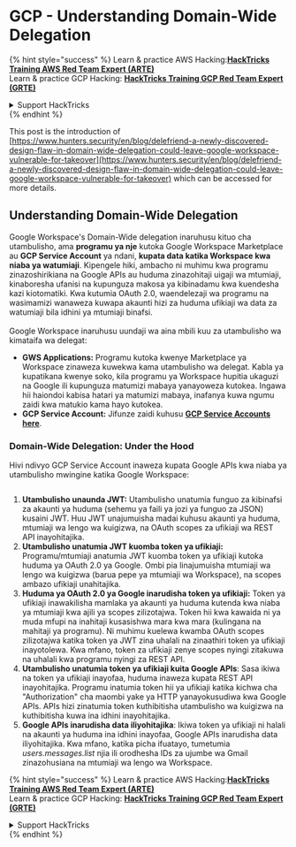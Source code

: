 # GCP - Understanding Domain-Wide Delegation

{% hint style="success" %}
Learn & practice AWS Hacking:<img src="../../../.gitbook/assets/image (1).png" alt="" data-size="line">[**HackTricks Training AWS Red Team Expert (ARTE)**](https://training.hacktricks.xyz/courses/arte)<img src="../../../.gitbook/assets/image (1).png" alt="" data-size="line">\
Learn & practice GCP Hacking: <img src="../../../.gitbook/assets/image (2).png" alt="" data-size="line">[**HackTricks Training GCP Red Team Expert (GRTE)**<img src="../../../.gitbook/assets/image (2).png" alt="" data-size="line">](https://training.hacktricks.xyz/courses/grte)

<details>

<summary>Support HackTricks</summary>

* Check the [**subscription plans**](https://github.com/sponsors/carlospolop)!
* **Join the** 💬 [**Discord group**](https://discord.gg/hRep4RUj7f) or the [**telegram group**](https://t.me/peass) or **follow** us on **Twitter** 🐦 [**@hacktricks\_live**](https://twitter.com/hacktricks\_live)**.**
* **Share hacking tricks by submitting PRs to the** [**HackTricks**](https://github.com/carlospolop/hacktricks) and [**HackTricks Cloud**](https://github.com/carlospolop/hacktricks-cloud) github repos.

</details>
{% endhint %}

This post is the introduction of [https://www.hunters.security/en/blog/delefriend-a-newly-discovered-design-flaw-in-domain-wide-delegation-could-leave-google-workspace-vulnerable-for-takeover](https://www.hunters.security/en/blog/delefriend-a-newly-discovered-design-flaw-in-domain-wide-delegation-could-leave-google-workspace-vulnerable-for-takeover) which can be accessed for more details.

## **Understanding Domain-Wide Delegation**

Google Workspace's Domain-Wide delegation inaruhusu kituo cha utambulisho, ama **programu ya nje** kutoka Google Workspace Marketplace au **GCP Service Account** ya ndani, **kupata data katika Workspace kwa niaba ya watumiaji**. Kipengele hiki, ambacho ni muhimu kwa programu zinazoshirikiana na Google APIs au huduma zinazohitaji uigaji wa mtumiaji, kinaboresha ufanisi na kupunguza makosa ya kibinadamu kwa kuendesha kazi kiotomatiki. Kwa kutumia OAuth 2.0, waendelezaji wa programu na wasimamizi wanaweza kuwapa akaunti hizi za huduma ufikiaji wa data za watumiaji bila idhini ya mtumiaji binafsi.\
\
Google Workspace inaruhusu uundaji wa aina mbili kuu za utambulisho wa kimataifa wa delegat:

* **GWS Applications:** Programu kutoka kwenye Marketplace ya Workspace zinaweza kuwekwa kama utambulisho wa delegat. Kabla ya kupatikana kwenye soko, kila programu ya Workspace hupitia ukaguzi na Google ili kupunguza matumizi mabaya yanayoweza kutokea. Ingawa hii haiondoi kabisa hatari ya matumizi mabaya, inafanya kuwa ngumu zaidi kwa matukio kama hayo kutokea.
* **GCP Service Account:** Jifunze zaidi kuhusu [**GCP Service Accounts here**](../gcp-basic-information/#service-accounts).

### **Domain-Wide Delegation: Under the Hood**

Hivi ndivyo GCP Service Account inaweza kupata Google APIs kwa niaba ya utambulisho mwingine katika Google Workspace:

<figure><img src="../../../.gitbook/assets/image (58).png" alt=""><figcaption></figcaption></figure>

1. **Utambulisho unaunda JWT:** Utambulisho unatumia funguo za kibinafsi za akaunti ya huduma (sehemu ya faili ya jozi ya funguo za JSON) kusaini JWT. Huu JWT unajumuisha madai kuhusu akaunti ya huduma, mtumiaji wa lengo wa kuigizwa, na OAuth scopes za ufikiaji wa REST API inayohitajika.
2. **Utambulisho unatumia JWT kuomba token ya ufikiaji:** Programu/mtumiaji anatumia JWT kuomba token ya ufikiaji kutoka huduma ya OAuth 2.0 ya Google. Ombi pia linajumuisha mtumiaji wa lengo wa kuigizwa (barua pepe ya mtumiaji wa Workspace), na scopes ambazo ufikiaji unahitajika.
3. **Huduma ya OAuth 2.0 ya Google inarudisha token ya ufikiaji:** Token ya ufikiaji inawakilisha mamlaka ya akaunti ya huduma kutenda kwa niaba ya mtumiaji kwa ajili ya scopes zilizotajwa. Token hii kwa kawaida ni ya muda mfupi na inahitaji kusasishwa mara kwa mara (kulingana na mahitaji ya programu). Ni muhimu kuelewa kwamba OAuth scopes zilizotajwa katika token ya JWT zina uhalali na zinaathiri token ya ufikiaji inayotolewa. Kwa mfano, token za ufikiaji zenye scopes nyingi zitakuwa na uhalali kwa programu nyingi za REST API.
4. **Utambulisho unatumia token ya ufikiaji kuita Google APIs**: Sasa ikiwa na token ya ufikiaji inayofaa, huduma inaweza kupata REST API inayohitajika. Programu inatumia token hii ya ufikiaji katika kichwa cha "Authorization" cha maombi yake ya HTTP yanayokusudiwa kwa Google APIs. APIs hizi zinatumia token kuthibitisha utambulisho wa kuigizwa na kuthibitisha kuwa ina idhini inayohitajika.
5. **Google APIs inarudisha data iliyohitajika**: Ikiwa token ya ufikiaji ni halali na akaunti ya huduma ina idhini inayofaa, Google APIs inarudisha data iliyohitajika. Kwa mfano, katika picha ifuatayo, tumetumia _users.messages.list_ njia ili orodhesha IDs za ujumbe wa Gmail zinazohusiana na mtumiaji wa lengo wa Workspace.

{% hint style="success" %}
Learn & practice AWS Hacking:<img src="../../../.gitbook/assets/image (1).png" alt="" data-size="line">[**HackTricks Training AWS Red Team Expert (ARTE)**](https://training.hacktricks.xyz/courses/arte)<img src="../../../.gitbook/assets/image (1).png" alt="" data-size="line">\
Learn & practice GCP Hacking: <img src="../../../.gitbook/assets/image (2).png" alt="" data-size="line">[**HackTricks Training GCP Red Team Expert (GRTE)**<img src="../../../.gitbook/assets/image (2).png" alt="" data-size="line">](https://training.hacktricks.xyz/courses/grte)

<details>

<summary>Support HackTricks</summary>

* Check the [**subscription plans**](https://github.com/sponsors/carlospolop)!
* **Join the** 💬 [**Discord group**](https://discord.gg/hRep4RUj7f) or the [**telegram group**](https://t.me/peass) or **follow** us on **Twitter** 🐦 [**@hacktricks\_live**](https://twitter.com/hacktricks\_live)**.**
* **Share hacking tricks by submitting PRs to the** [**HackTricks**](https://github.com/carlospolop/hacktricks) and [**HackTricks Cloud**](https://github.com/carlospolop/hacktricks-cloud) github repos.

</details>
{% endhint %}
